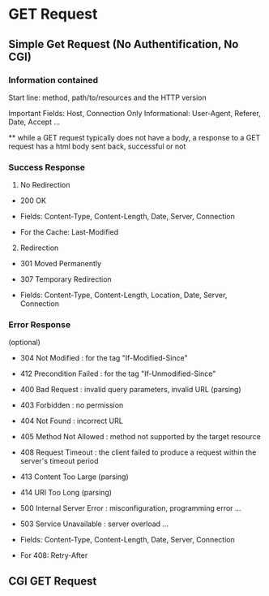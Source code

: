 # GET Request
## Simple Get Request (No Authentification, No CGI)
### Information contained

Start line: method, path/to/resources and the HTTP version

Important Fields: Host, Connection
Only Informational: User-Agent, Referer, Date, Accept ...

** while a GET request typically does not have a body, a response to a GET request has a html body sent back, successful or not

### Success Response

1) No Redirection

- 200 OK

- Fields: Content-Type, Content-Length, Date, Server, Connection
- For the Cache: Last-Modified

2) Redirection

- 301 Moved Permanently
- 307 Temporary Redirection

- Fields: Content-Type, Content-Length, Location, Date, Server, Connection

### Error Response

(optional)
- 304 Not Modified : for the tag "If-Modified-Since"
- 412 Precondition Failed : for the tag "If-Unmodified-Since"

- 400 Bad Request : invalid query parameters, invalid URL (parsing)

- 403 Forbidden : no permission
- 404 Not Found : incorrect URL
- 405 Method Not Allowed : method not supported by the target resource
- 408 Request Timeout : the client failed to produce a request within the server's timeout period

- 413 Content Too Large (parsing)
- 414 URI Too Long (parsing)

- 500 Internal Server Error : misconfiguration, programming error ...
- 503 Service Unavailable : server overload ...

- Fields: Content-Type, Content-Length, Date, Server, Connection
- For 408: Retry-After

## CGI GET Request